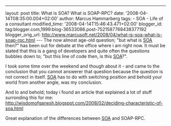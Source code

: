 ---
layout: post
title: What is SOA? What is SOAP-RPC? date: '2008-04-14T08:35:00.004+02:00'
author: Marcus Hammarberg
tags: - SOA -
Life of a consultant modified_time: '2008-04-14T15:46:43.471+02:00'
blogger_id: tag:blogger.com,1999:blog-36533086.post-7521587768438377192
blogger_orig_url: http://www.marcusoft.net/2008/04/what-is-soa-what-is-soap-rpc.html ---
The now almost age-old question; "but what is
[SOA](http://en.wikipedia.org/wiki/Service-oriented_architecture) then?"
has been out for debate at the office where i am right now. It must be
stated that this is a gang of developers and quite often the questions
bubbles down to; "but this line of code then, is this
[SOA](http://en.wikipedia.org/wiki/Service-oriented_architecture)?".

I took some time over the weekend and though about it - and came to the
conclusion that you cannot answerer that question because the question
is not correct in itself.
[SOA](http://en.wikipedia.org/wiki/Service-oriented_architecture) has to
do with switching position and behold your world from another angle, was
my conclusion.

And lo and behold; today i found an article that explained a lot of
stuff surronding this for me:
<http://wisdomofganesh.blogspot.com/2008/02/deciding-characteristic-of-soa.html>

Great explanation of the differences between
[SOA](http://en.wikipedia.org/wiki/Service-oriented_architecture) and
SOAP-RPC.
